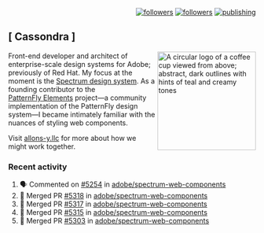 <p align="right"><a rel="me" href="https://front-end.social/@castastrophe">
    <img alt="followers" title="Follow me on Mastodon" src="https://img.shields.io/mastodon/follow/109297102751309835?domain=https%3A%2F%2Ffront-end.social&label=Follow&logo=mastodon&logoColor=white&style=for-the-badge&labelColor=008080&color=006969"/></a>
  <a href="https://codepen.io/castastrophe/">
    <img alt="followers" title="Follow me on CodePen" src="https://img.shields.io/badge/23-1?color=640464&labelColor=7c007c&style=for-the-badge&logo=codepen&label=Follow"/></a>
<a href="https://castastrophe.medium.com/">
    <img alt="publishing" title="View articles on Medium" src="https://img.shields.io/badge/107-1?color=666&labelColor=444&label=subscribe&logo=medium&logoColor=white&style=for-the-badge"/></a>
</p>

## [&nbsp;Cassondra&nbsp;]

<img align="right" src="https://github-production-user-asset-6210df.s3.amazonaws.com/1840295/253016758-ba468774-1cd3-42c2-8f43-947b5eeb5edf.png" height="200" alt="A circular logo of a coffee cup viewed from above; abstract, dark outlines with hints of teal and creamy tones">

Front-end developer and architect of enterprise-scale design systems for Adobe; previously of Red Hat. My focus at the moment is the [Spectrum design system](https://github.com/adobe/spectrum-css). As a founding contributor to the [PatternFly&nbsp;Elements](https://github.com/patternfly/patternfly-elements) project&mdash;a community implementation of the PatternFly design system&mdash;I became intimately familiar with the nuances of styling web components.

Visit [allons-y.llc](http://allons-y.llc/) for more about how we might work together.

### Recent activity

<!--START_SECTION:activity-->
1. 🗣 Commented on [#5254](https://github.com/adobe/spectrum-web-components/pull/5254#issuecomment-2773807807) in [adobe/spectrum-web-components](https://github.com/adobe/spectrum-web-components)
2. 🎉 Merged PR [#5318](https://github.com/adobe/spectrum-web-components/pull/5318) in [adobe/spectrum-web-components](https://github.com/adobe/spectrum-web-components)
3. 🎉 Merged PR [#5317](https://github.com/adobe/spectrum-web-components/pull/5317) in [adobe/spectrum-web-components](https://github.com/adobe/spectrum-web-components)
4. 🎉 Merged PR [#5315](https://github.com/adobe/spectrum-web-components/pull/5315) in [adobe/spectrum-web-components](https://github.com/adobe/spectrum-web-components)
5. 🎉 Merged PR [#5303](https://github.com/adobe/spectrum-web-components/pull/5303) in [adobe/spectrum-web-components](https://github.com/adobe/spectrum-web-components)
<!--END_SECTION:activity-->

